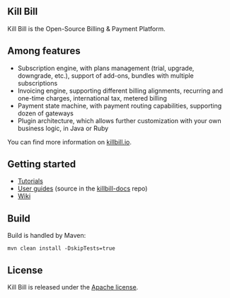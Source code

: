 ## Kill Bill

Kill Bill is the Open-Source Billing & Payment Platform.

## Among features

* Subscription engine, with plans management (trial, upgrade, downgrade, etc.), support of add-ons, bundles with multiple subscriptions
* Invoicing engine, supporting different billing alignments, recurring and one-time charges, international tax, metered billing
* Payment state machine, with payment routing capabilities, supporting dozen of gateways
* Plugin architecture, which allows further customization with your own business logic, in Java or Ruby

You can find more information on [killbill.io](http://killbill.io).

## Getting started

* [Tutorials](http://killbill.io/tutorials/)
* [User guides](http://killbill.io/userguide/) (source in the [killbill-docs](https://github.com/killbill/killbill-docs) repo)
* [Wiki](https://github.com/killbill/killbill/wiki)

## Build

Build is handled by Maven:

```
mvn clean install -DskipTests=true
```

## License

Kill Bill is released under the [Apache license](http://www.apache.org/licenses/LICENSE-2.0).
